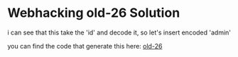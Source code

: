 # Webhacking old-26 Solution

i can see that this take the 'id' and decode it, so let's insert encoded 'admin'

you can find the code that generate this here: [old-26](./scripts/old-26.py)


